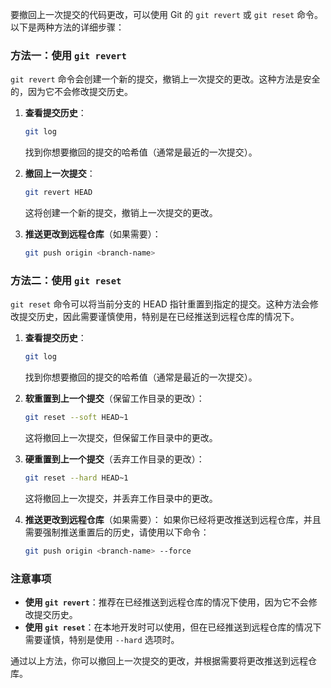 要撤回上一次提交的代码更改，可以使用 Git 的 `git revert` 或 `git reset` 命令。以下是两种方法的详细步骤：

### 方法一：使用 `git revert`

`git revert` 命令会创建一个新的提交，撤销上一次提交的更改。这种方法是安全的，因为它不会修改提交历史。

1. **查看提交历史**：
   ```bash
   git log
   ```
   找到你想要撤回的提交的哈希值（通常是最近的一次提交）。

2. **撤回上一次提交**：
   ```bash
   git revert HEAD
   ```
   这将创建一个新的提交，撤销上一次提交的更改。

3. **推送更改到远程仓库**（如果需要）：
   ```bash
   git push origin <branch-name>
   ```

### 方法二：使用 `git reset`

`git reset` 命令可以将当前分支的 HEAD 指针重置到指定的提交。这种方法会修改提交历史，因此需要谨慎使用，特别是在已经推送到远程仓库的情况下。

1. **查看提交历史**：
   ```bash
   git log
   ```
   找到你想要撤回的提交的哈希值（通常是最近的一次提交）。

2. **软重置到上一个提交**（保留工作目录的更改）：
   ```bash
   git reset --soft HEAD~1
   ```
   这将撤回上一次提交，但保留工作目录中的更改。

3. **硬重置到上一个提交**（丢弃工作目录的更改）：
   ```bash
   git reset --hard HEAD~1
   ```
   这将撤回上一次提交，并丢弃工作目录中的更改。

4. **推送更改到远程仓库**（如果需要）：
   如果你已经将更改推送到远程仓库，并且需要强制推送重置后的历史，请使用以下命令：
   ```bash
   git push origin <branch-name> --force
   ```

### 注意事项

- **使用 `git revert`**：推荐在已经推送到远程仓库的情况下使用，因为它不会修改提交历史。
- **使用 `git reset`**：在本地开发时可以使用，但在已经推送到远程仓库的情况下需要谨慎，特别是使用 `--hard` 选项时。

通过以上方法，你可以撤回上一次提交的更改，并根据需要将更改推送到远程仓库。
